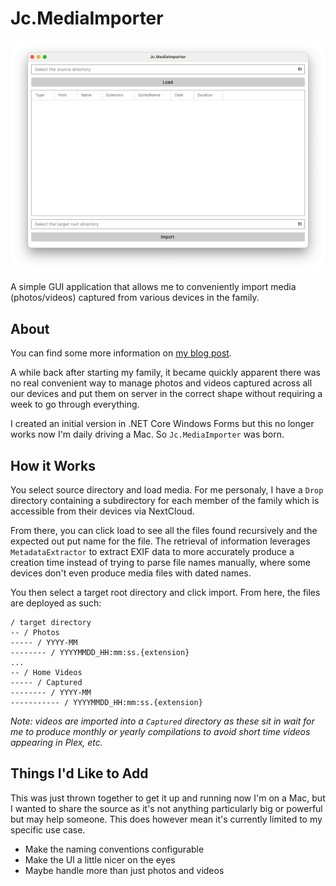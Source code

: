 # Jc.MediaImporter

![](img/Jc.MediaImporter.png)

A simple GUI application that allows me to conveniently import media (photos/videos) captured from various devices in the family.

## About

You can find some more information on [my blog post](https://jcsawyer.com/blog/2024/04/13/modernizing-my-media-importer/).

A while back after starting my family, it became quickly apparent there was no real convenient way to manage photos and videos captured across all our devices and put them on server in the correct shape without requiring a week to go through everything.

I created an initial version in .NET Core Windows Forms but this no longer works now I'm daily driving a Mac. So `Jc.MediaImporter` was born.

## How it Works

You select source directory and load media. For me personaly, I have a `Drop` directory containing a subdirectory for each member of the family which is accessible from their devices via NextCloud.

From there, you can click load to see all the files found recursively and the expected out put name for the file. The retrieval of information leverages `MetadataExtractor` to extract EXIF data to more accurately produce a creation time instead of trying to parse file names manually, where some devices don't even produce media files with dated names.

You then select a target root directory and click import. From here, the files are deployed as such:

```
/ target directory
-- / Photos
----- / YYYY-MM
-------- / YYYYMMDD_HH:mm:ss.{extension}
...
-- / Home Videos
----- / Captured
-------- / YYYY-MM
----------- / YYYYMMDD_HH:mm:ss.{extension}
```

_Note: videos are imported into a `Captured` directory as these sit in wait for me to produce monthly or yearly compilations to avoid short time videos appearing in Plex, etc._

## Things I'd Like to Add

This was just thrown together to get it up and running now I'm on a Mac, but I wanted to share the source as it's not anything particularly big or powerful but may help someone. This does however mean it's currently limited to my specific use case.

- Make the naming conventions configurable
- Make the UI a little nicer on the eyes
- Maybe handle more than just photos and videos
